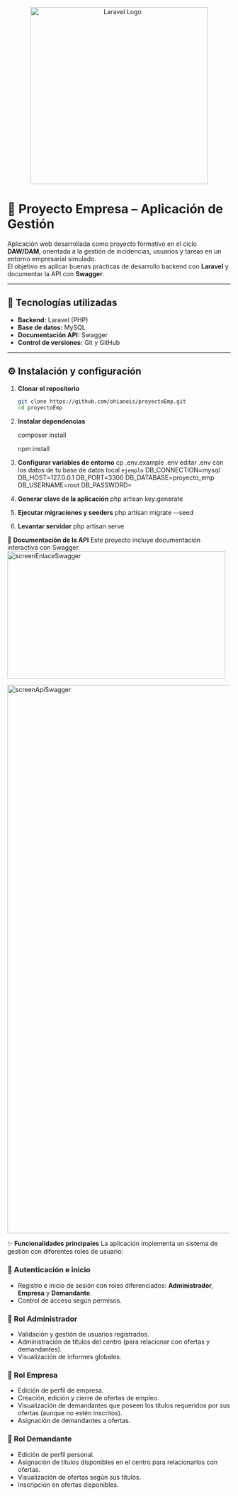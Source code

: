<p align="center"><a href="https://laravel.com" target="_blank"><img src="https://raw.githubusercontent.com/laravel/art/master/logo-lockup/5%20SVG/2%20CMYK/1%20Full%20Color/laravel-logolockup-cmyk-red.svg" width="400" alt="Laravel Logo"></a></p>

# 📌 Proyecto Empresa – Aplicación de Gestión

Aplicación web desarrollada como proyecto formativo en el ciclo **DAW/DAM**, orientada a la gestión de incidencias, usuarios y tareas en un entorno empresarial simulado.  
El objetivo es aplicar buenas prácticas de desarrollo backend con **Laravel** y documentar la API con **Swagger**.

---

## 🚀 Tecnologías utilizadas
- **Backend:** Laravel (PHP)
- **Base de datos:** MySQL
- **Documentación API:** Swagger
- **Control de versiones:** Git y GitHub

---

## ⚙️ Instalación y configuración

1. **Clonar el repositorio**
   ```bash
   git clone https://github.com/ohianeis/proyectoEmp.git
   cd proyectoEmp
2. **Instalar dependencias**
 
   composer install
   
   npm install
   
5. **Configurar variables de entorno**
   cp .env.example .env
   editar .env con los datos de tu base de datos local
   `ejemplo`
   DB_CONNECTION=mysql
   DB_HOST=127.0.0.1
   DB_PORT=3306
   DB_DATABASE=proyecto_emp
   DB_USERNAME=root
   DB_PASSWORD=
6. **Generar clave de la aplicación**
   php artisan key:generate
7. **Ejecutar migraciones y seeders**
   php artisan migrate --seed
8. **Levantar servidor**
   php artisan serve
   
📖 **Documentación de la API**
Este proyecto incluye documentación interactiva con Swagger.
<img width="492" height="288" alt="screenEnlaceSwagger" src="https://github.com/user-attachments/assets/dfab6010-4b09-46bd-8aa1-5ad7fbb66f9a" />

<img width="2560" height="1239" alt="screenApiSwagger" src="https://github.com/user-attachments/assets/702d884d-5378-41b7-b7d4-ff6d7bd2fe61" />


✨ **Funcionalidades principales**
La aplicación implementa un sistema de gestión con diferentes roles de usuario:

### 🔑 Autenticación e inicio
- Registro e inicio de sesión con roles diferenciados: **Administrador**, **Empresa** y **Demandante**.
- Control de acceso según permisos.

### 👤 Rol Administrador
- Validación y gestión de usuarios registrados.
- Administración de títulos del centro (para relacionar con ofertas y demandantes).
- Visualización de informes globales.

### 🏢 Rol Empresa
- Edición de perfil de empresa.
- Creación, edición y cierre de ofertas de empleo.
- Visualización de demandantes que poseen los títulos requeridos por sus ofertas (aunque no estén inscritos).
- Asignación de demandantes a ofertas.

### 🙋 Rol Demandante
- Edición de perfil personal.
- Asignación de títulos disponibles en el centro para relacionarlos con ofertas.
- Visualización de ofertas según sus títulos.
- Inscripción en ofertas disponibles.







